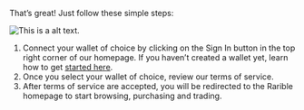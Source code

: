 That’s great! Just follow these simple steps:

![This is a alt text.](https://i.pinimg.com/originals/67/69/6c/67696c35db7e55c9f1e1849573088f1e.png "This is a sample image.")

1. Connect your wallet of choice by clicking on the Sign In button in the top right corner of our homepage. If you haven’t created a wallet yet, learn how to get [started here](https://rarible.com/).
2. Once you select your wallet of choice, review our terms of service.
3. After terms of service are accepted, you will be redirected to the Rarible homepage to start browsing, purchasing and trading.
